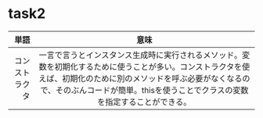 # task2
|単語|意味 | 
|---:| :---: |
|コンストラクタ|一言で言うとインスタンス生成時に実行されるメソッド。変数を初期化するために使うことが多い。コンストラクタを使えば、初期化のために別のメソッドを呼ぶ必要がなくなるので、そのぶんコードが簡単。thisを使うことでクラスの変数を指定することができる。|
